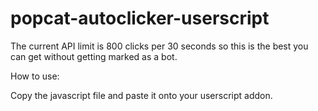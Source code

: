 # popcat-autoclicker-userscript

The current API limit is 800 clicks per 30 seconds so this is the best you can get without getting marked as a bot.

How to use:

Copy the javascript file and paste it onto your userscript addon.

